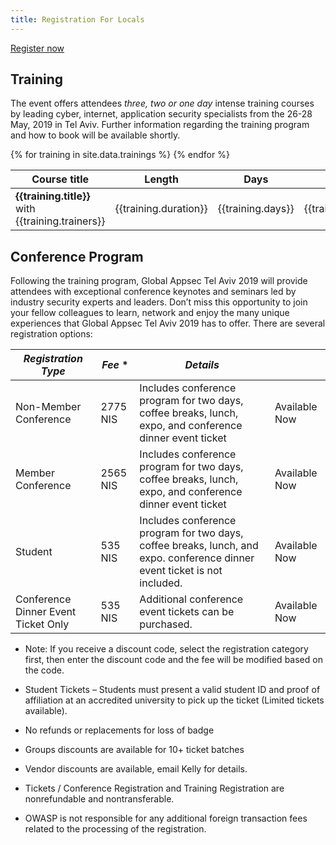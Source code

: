 ```yaml
---
title: Registration For Locals
---
```


<a class="registerbutton" href="https://knasim.herokuapp.com/owasp2019/Locals/register">Register now</a>

## Training

The event offers attendees _three, two or one day_ intense training courses by leading cyber, internet, application security specialists from the 26-28 May, 2019 in Tel Aviv. Further information regarding the training program and how to book will be available shortly.

<table>
	<thead>
		<tr><th>Course title</th><th>Length</th><th>Days</th><th>Cost</th></tr>
	</thead>
	<tbody>
{% for training in site.data.trainings %}
    <tr>
    	<td><strong>{{training.title}}</strong> with {{training.trainers}} </td>
    	<td>{{training.duration}} </td>
    	<td>{{training.days}} </td>
    	<td class="price">{{training.localprice}}</td>
    </tr>
{% endfor %}
	</tbody>
</table>

## Conference Program

Following the training program, Global Appsec Tel Aviv 2019 will provide attendees with exceptional conference keynotes and seminars led by industry security experts and leaders.
Don’t miss this opportunity to join your fellow colleagues to learn, network and enjoy the many unique experiences that Global Appsec Tel Aviv 2019 has to offer.
There are several registration options:

<table>
  <thead>
    <tr>
      <th><em>Registration Type</em></th>
      <th><em>Fee</em> *</th>
      <th><em>Details</em></th>
      <th> </th>
    </tr>
  </thead>
  <tbody>
    <tr>
      <td>Non-Member Conference</td>
      <td class="price">2775 NIS</td>
      <td>Includes conference program for two days, coffee breaks, lunch, expo, and conference dinner event ticket</td>
      <td>Available Now</td>
    </tr>
    <tr>
      <td>Member Conference</td>
      <td class="price">2565 NIS</td>
      <td>Includes conference program for two days, coffee breaks, lunch, expo, and conference dinner event ticket</td>
      <td>Available Now</td>
    </tr>
    <tr>
      <td>Student</td>
      <td class="price">535 NIS</td>
      <td>Includes conference program for two days, coffee breaks, lunch, and expo. conference dinner event ticket is not included.</td>
      <td>Available Now</td>
    </tr>
    <tr>
      <td>Conference Dinner Event Ticket Only</td>
      <td class="price">535 NIS</td>
      <td>Additional conference event tickets can be purchased.</td>
      <td>Available Now</td>
    </tr>
  </tbody>
</table>


* Note: If you receive a discount code, select the registration category first, then enter the discount code and the fee will be modified based on the code.

*	Student Tickets – Students must present a valid student ID and proof of affiliation at an accredited university to pick up the ticket (Limited tickets available).
*	No refunds or replacements for loss of badge
*	Groups discounts are available for 10+ ticket batches
*	Vendor discounts are available, email Kelly for details.
*	Tickets / Conference Registration and Training Registration are nonrefundable and nontransferable.
* OWASP is not responsible for any additional foreign transaction fees related to the processing of the registration.
